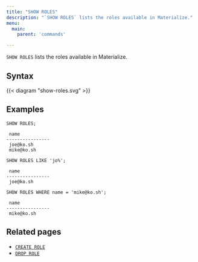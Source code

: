 ```yaml
---
title: "SHOW ROLES"
description: "`SHOW ROLES` lists the roles available in Materialize."
menu:
  main:
    parent: 'commands'

---
```


`SHOW ROLES` lists the roles available in Materialize.

## Syntax

{{< diagram "show-roles.svg" >}}

## Examples

```mzsql
SHOW ROLES;
```
```nofmt
 name
----------------
 joe@ko.sh
 mike@ko.sh
```

```mzsql
SHOW ROLES LIKE 'jo%';
```
```nofmt
 name
----------------
 joe@ko.sh
```

```mzsql
SHOW ROLES WHERE name = 'mike@ko.sh';
```
```nofmt
 name
----------------
 mike@ko.sh
```


## Related pages

- [`CREATE ROLE`](../create-role)
- [`DROP ROLE`](../drop-role)
